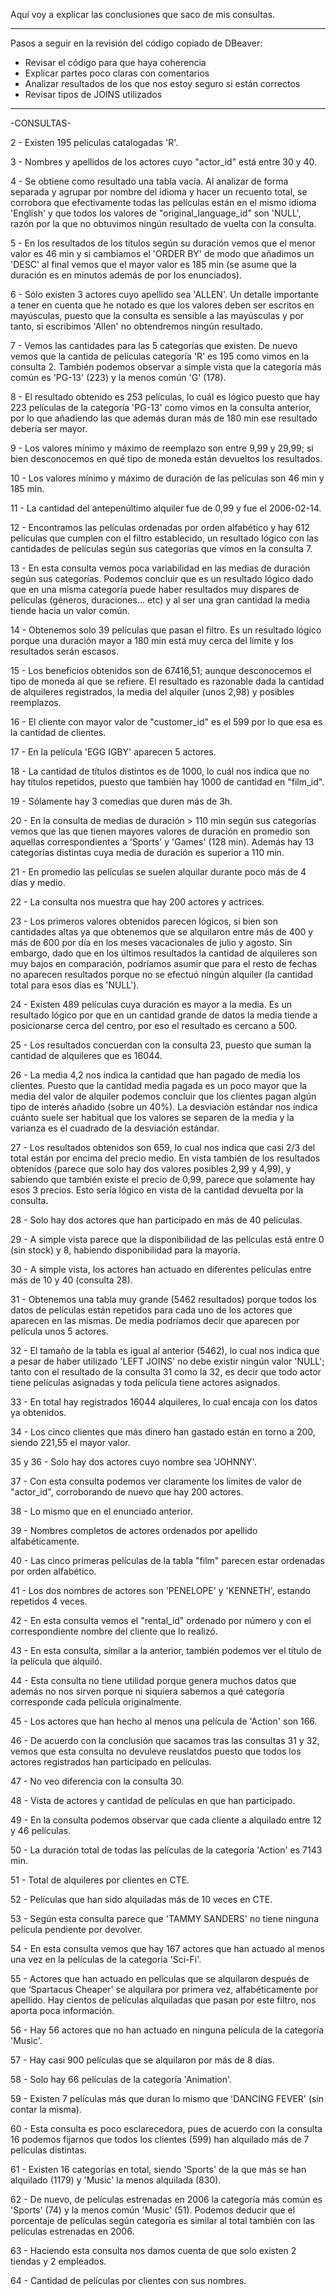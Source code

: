 Aquí voy a explicar las conclusiones que saco de mis consultas.

***

Pasos a seguir en la revisión del código copiado de DBeaver:
- Revisar el código para que haya coherencia
- Explicar partes poco claras con comentarios
- Analizar resultados de los que nos estoy seguro si están correctos
- Revisar tipos de JOINS utilizados

***
-CONSULTAS-

2 - Existen 195 películas catalogadas 'R'.

3 - Nombres y apellidos de los actores cuyo "actor_id" está entre 30 y 40.

4 - Se obtiene como resultado una tabla vacía. Al analizar de forma separada y agrupar por nombre del idioma y hacer un recuento total, se corrobora que efectivamente todas las películas están en el mismo idioma 'English' y que todos los valores de "original_language_id" son 'NULL', razón por la que no obtuvimos ningún resultado de vuelta con la consulta.

5 - En los resultados de los títulos según su duración vemos que el menor valor es 46 min y si cambiamos el 'ORDER BY' de modo que añadimos un 'DESC' al final vemos que el mayor valor es 185 min (se asume que la duración es en minutos además de por los enunciados).

6 - Sólo existen 3 actores cuyo apellido sea 'ALLEN'. Un detalle importante a tener en cuenta que he notado es que los valores deben ser escritos en mayúsculas, puesto que la consulta es sensible a las mayúsculas y por tanto, si escribimos 'Allen' no obtendremos ningún resultado.

7 - Vemos las cantidades para las 5 categorías que existen. De nuevo vemos que la cantida de películas categoría 'R' es 195 como vimos en la consulta 2. También podemos observar a simple vista que la categoría más común es 'PG-13' (223) y la menos común 'G' (178).

8 - El resultado obtenido es 253 películas, lo cuál es lógico puesto que hay 223 películas de la categoría 'PG-13' como vimos en la consulta anterior, por lo que añadiendo las que además duran más de 180 min ese resultado debería ser mayor.

9 - Los valores mínimo y máximo de reemplazo son entre 9,99 y 29,99; si bien desconocemos en qué tipo de moneda están devueltos los resultados.

10 - Los valores mínimo y máximo de duración de las películas son 46 min y 185 min.

11 - La cantidad del antepenúltimo alquiler fue de 0,99 y fue el 2006-02-14.

12 - Encontramos las películas ordenadas por orden alfabético y hay 612 películas que cumplen con el filtro establecido, un resultado lógico con las cantidades de películas según sus categorías que vimos en la consulta 7.

13 - En esta consulta vemos poca variabilidad en las medias de duración según sus categorías. Podemos concluir que es un resultado lógico dado que en una misma categoría puede haber resultados muy dispares de películas (géneros, duraciones... etc) y al ser una gran cantidad la media tiende hacia un valor común.

14 - Obtenemos solo 39 películas que pasan el filtro. Es un resultado lógico porque una duración mayor a 180 min está muy cerca del límite y los resultados serán escasos.

15 - Los beneficios obtenidos son de 67416,51; aunque desconocemos el tipo de moneda al que se refiere. El resultado es razonable dada la cantidad de alquileres registrados, la media del alquiler (unos 2,98) y posibles reemplazos.

16 - El cliente con mayor valor de "customer_id" es el 599 por lo que esa es la cantidad de clientes.

17 - En la película 'EGG IGBY' aparecen 5 actores.

18 - La cantidad de títulos distintos es de 1000, lo cuál nos indica que no hay títulos repetidos, puesto que también hay 1000 de cantidad en "film_id".

19 - Sólamente hay 3 comedias que duren más de 3h.

20 - En la consulta de medias de duración > 110 min según sus categorías vemos que las que tienen mayores valores de duración en promedio son aquellas correspondientes a 'Sports' y 'Games' (128 min). Además hay 13 categorías distintas cuya media de duración es superior a 110 min.

21 - En promedio las películas se suelen alquilar durante poco más de 4 días y medio.

22 - La consulta nos muestra que hay 200 actores y actrices.

23 - Los primeros valores obtenidos parecen lógicos, si bien son cantidades altas ya que obtenemos que se alquilaron entre más de 400 y más de 600 por día en los meses vacacionales de julio y agosto. Sin embargo, dado que en los últimos resultados la cantidad de alquileres son muy bajos en comparación, podríamos asumir que para el resto de fechas no aparecen resultados porque no se efectuó ningún alquiler (la cantidad total para esos días es 'NULL').

24 - Existen 489 películas cuya duración es mayor a la media. Es un resultado lógico por que en un cantidad grande de datos la media tiende a posicionarse cerca del centro, por eso el resultado es cercano a 500.

25 - Los resultados concuerdan con la consulta 23, puesto que suman la cantidad de alquileres que es 16044.

26 - La media 4,2 nos indica la cantidad que han pagado de media los clientes. Puesto que la cantidad media pagada es un poco mayor que la media del valor de alquiler podemos concluir que los clientes pagan algún tipo de interés añadido (sobre un 40%). La desviación estándar nos indica cuánto suele ser habitual que los valores se separen de la media y la varianza es el cuadrado de la desviación estándar.

27 - Los resultados obtenidos son 659, lo cual nos indica que casi 2/3 del total están por encima del precio medio. En vista también de los resultados obtenidos (parece que solo hay dos valores posibles 2,99 y 4,99), y sabiendo que también existe el precio de 0,99, parece que solamente hay esos 3 precios. Esto sería lógico en vista de la cantidad devuelta por la consulta.

28 - Solo hay dos actores que han participado en más de 40 películas.

29 - A simple vista parece que la disponibilidad de las películas está entre 0 (sin stock) y 8, habiendo disponibilidad para la mayoría.

30 - A simple vista, los actores han actuado en diferentes películas entre más de 10 y 40 (consulta 28).

31 - Obtenemos una tabla muy grande (5462 resultados) porque todos los datos de películas están repetidos para cada uno de los actores que aparecen en las mismas. De media podríamos decir que aparecen por película unos 5 actores.

32 - El tamaño de la tabla es igual al anterior (5462), lo cual nos indica que a pesar de haber utilizado 'LEFT JOINS' no debe existir ningún valor 'NULL'; tanto con el resultado de la consulta 31 como la 32, es decir que todo actor tiene películas asignadas y toda película tiene actores asignados.

33 - En total hay registrados 16044 alquileres, lo cual encaja con los datos ya obtenidos.

34 - Los cinco clientes que más dinero han gastado están en torno a 200, siendo 221,55 el mayor valor.

35 y 36 - Solo hay dos actores cuyo nombre sea 'JOHNNY'.

37 - Con esta consulta podemos ver claramente los límites de valor de "actor_id", corroborando de nuevo que hay 200 actores.

38 - Lo mismo que en el enunciado anterior.

39 - Nombres completos de actores ordenados por apellido alfabéticamente.

40 - Las cinco primeras películas de la tabla "film" parecen estar ordenadas por orden alfabético.

41 - Los dos nombres de actores son 'PENELOPE' y 'KENNETH', estando repetidos 4 veces.

42 - En esta consulta vemos el "rental_id" ordenado por número y con el correspondiente nombre del cliente que lo realizó.

43 - En esta consulta, similar a la anterior, también podemos ver el título de la película que alquiló.

44 - Esta consulta no tiene utilidad porque genera muchos datos que además no nos sirven porque ni siquiera sabemos a qué categoría corresponde cada película originalmente.

45 - Los actores que han hecho al menos una película de 'Action' son 166.

46 - De acuerdo con la conclusión que sacamos tras las consultas 31 y 32, vemos que esta consulta no devuleve reuslatdos puesto que todos los actores registrados han participado en películas.

47 - No veo diferencia con la consulta 30.

48 - Vista de actores y cantidad de películas en que han participado.

49 - En la consulta podemos observar que cada cliente a alquilado entre 12 y 46 películas.

50 - La duración total de todas las películas de la categoría 'Action' es 7143 min.

51 - Total de alquileres por clientes en CTE.

52 - Películas que han sido alquiladas más de 10 veces en CTE.

53 - Según esta consulta parece que 'TAMMY SANDERS' no tiene ninguna película pendiente por devolver.

54 - En esta consulta vemos que hay 167 actores que han actuado al menos una vez en la películas de la categoría 'Sci-Fi'.

55 - Actores que han actuado en películas que se alquilaron después de que ‘Spartacus Cheaper' se alquilara por primera vez, alfabéticamente por apellido. Hay cientos de películas alquiladas que pasan por este filtro, nos aporta poca información.

56 - Hay 56 actores que no han actuado en ninguna película de la categoría 'Music'.

57 - Hay casi 900 películas que se alquilaron por más de 8 días.

58 - Solo hay 66 películas de la categoría 'Animation'.

59 - Existen 7 películas más que duran lo mismo que 'DANCING FEVER' (sin contar la misma).

60 - Esta consulta es poco esclarecedora, pues de acuerdo con la consulta 16 podemos fijarnos que todos los clientes (599) han alquilado más de 7 películas distintas.

61 - Existen 16 categorías en total, siendo 'Sports' de la que más se han alquilado (1179) y 'Music' la menos alquilada (830).

62 - De nuevo, de películas estrenadas en 2006 la categoría más común es 'Sports' (74) y la menos común 'Music' (51). Podemos deducir que el porcentaje de películas según categoría es similar al total también con las películas estrenadas en 2006.

63 - Haciendo esta consulta nos damos cuenta de que solo existen 2 tiendas y 2 empleados.

64 - Cantidad de películas por clientes con sus nombres.
